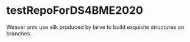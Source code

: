 # testRepoForDS4BME2020
Weaver ants use silk produced by larve to build exquisite structures on branches.

